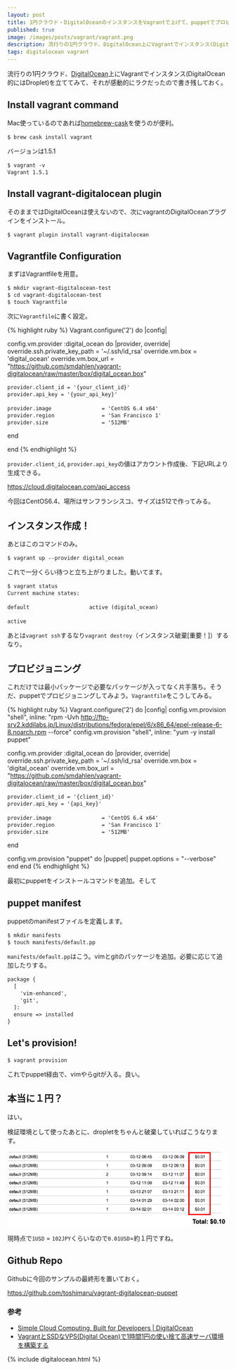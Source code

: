 ```yaml
---
layout: post
title: 1円クラウド・DigitalOceanのインスタンスをVagrantで上げて、puppetでプロビジョニングする
published: true
image: /images/posts/vagrant/vagrant.png
description: 流行りの1円クラウド、DigitalOcean上にVagrantでインスタンス(DigitalOcean的にはDroplet)を立ててみて、それが感動的にラクだったので書き残しておく。
tags: digitalocean vagrant
---
```


流行りの1円クラウド、[DigitalOcean](https://m.do.co/c/a79091850c6e)上にVagrantでインスタンス(DigitalOcean的にはDroplet)を立ててみて、それが感動的にラクだったので書き残しておく。

## Install vagrant command

Mac使っているのであれば[homebrew-cask](https://github.com/phinze/homebrew-cask)を使うのが便利。

    $ brew cask install vagrant

バージョンは1.5.1

    $ vagrant -v
    Vagrant 1.5.1

## Install vagrant-digitalocean plugin

そのままではDigitalOceanは使えないので、次にvagrantのDigitalOceanプラグインをインストール。

    $ vagrant plugin install vagrant-digitalocean

## Vagrantfile Configuration

まずはVagrantfileを用意。

    $ mkdir vagrant-digitalocean-test
    $ cd vagrant-digitalocean-test
    $ touch Vagrantfile

次に`Vagrantfile`に書く設定。

{% highlight ruby %}
Vagrant.configure('2') do |config|

  config.vm.provider :digital_ocean do |provider, override|
    override.ssh.private_key_path = '~/.ssh/id_rsa'
    override.vm.box = 'digital_ocean'
    override.vm.box_url = "https://github.com/smdahlen/vagrant-digitalocean/raw/master/box/digital_ocean.box"

    provider.client_id = '{your_client_id}'
    provider.api_key = '{your_api_key}'

    provider.image                = 'CentOS 6.4 x64'
    provider.region               = 'San Francisco 1'
    provider.size                 = '512MB'
  end

end
{% endhighlight %}

`provider.client_id`, `provider.api_key`の値はアカウント作成後、下記URLより生成できる。

<https://cloud.digitalocean.com/api_access>

今回はCentOS6.4、場所はサンフランシスコ、サイズは512で作ってみる。

## インスタンス作成！

あとはこのコマンドのみ。

    $ vagrant up --provider digital_ocean

これで一分くらい待つと立ち上がりました。動いてます。

    $ vagrant status
    Current machine states:

    default                   active (digital_ocean)

    active

あとは`vagrant ssh`するなり`vagrant destroy`（インスタンス破棄\[重要！\]）するなり。

## プロビジョニング

これだけでは最小パッケージで必要なパッケージが入ってなく片手落ち。そうだ、puppetでプロビジョニングしてみよう。`Vagrantfile`をこうしてみる。

{% highlight ruby %}
Vagrant.configure('2') do |config|
  config.vm.provision "shell", inline: "rpm -Uvh http://ftp-srv2.kddilabs.jp/Linux/distributions/fedora/epel/6/x86_64/epel-release-6-8.noarch.rpm --force"
  config.vm.provision "shell", inline: "yum -y install puppet"

  config.vm.provider :digital_ocean do |provider, override|
    override.ssh.private_key_path = '~/.ssh/id_rsa'
    override.vm.box = 'digital_ocean'
    override.vm.box_url = "https://github.com/smdahlen/vagrant-digitalocean/raw/master/box/digital_ocean.box"

    provider.client_id = '{client_id}'
    provider.api_key = '{api_key}'

    provider.image                = 'CentOS 6.4 x64'
    provider.region               = 'San Francisco 1'
    provider.size                 = '512MB'
  end

  config.vm.provision "puppet" do |puppet|
    puppet.options                = "--verbose"
  end
end
{% endhighlight %}

最初にpuppetをインストールコマンドを追加。そして

## puppet manifest

puppetのmanifestファイルを定義します。

    $ mkdir manifests
    $ touch manifests/default.pp

`manifests/default.pp`はこう。vimとgitのパッケージを追加。必要に応じて追加したりする。

    package {
      [
        'vim-enhanced',
        'git',
      ]:
      ensure => installed
    }

## Let's provision!

    $ vagrant provision

これでpuppet経由で、vimやらgitが入る。良い。

## 本当に１円？

はい。

検証環境として使ったあとに、dropletをちゃんと破棄していればこうなります。

![bill](/images/posts/vagrant/bill.png)

現時点で`1USD` = `102JPY`くらいなので`0.01USD`=約１円ですね。

## Github Repo

Githubに今回のサンプルの最終形を置いておく。

<https://github.com/toshimaru/vagrant-digitalocean-puppet>

### 参考

* [Simple Cloud Computing, Built for Developers | DigitalOcean](https://m.do.co/c/a79091850c6e)
* [VagrantとSSDなVPS(Digital Ocean)で1時間1円の使い捨て高速サーバ環境を構築する](http://blog.glidenote.com/blog/2013/12/05/digital-ocean-with-vagrant/)

{% include digitalocean.html %}
